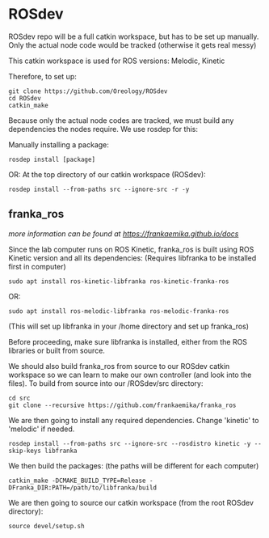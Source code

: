 # ROSdev

ROSdev repo will be a full catkin workspace, but has to be set up manually.
Only the actual node code would be tracked (otherwise it gets real messy)

This catkin workspace is used for ROS versions: Melodic, Kinetic

Therefore, to set up:

``` 
git clone https://github.com/Oreology/ROSdev
cd ROSdev
catkin_make
```

Because only the actual node codes are tracked, we must build any dependencies the nodes require. We use rosdep for this:

Manually installing a package:
``` 
rosdep install [package]
```
OR:
At the top directory of our catkin workspace (ROSdev):
``` 
rosdep install --from-paths src --ignore-src -r -y
```

## franka_ros
*more information can be found at https://frankaemika.github.io/docs*

Since the lab computer runs on ROS Kinetic, franka_ros is built using ROS Kinetic version and all its dependencies:
(Requires libfranka to be installed first in computer)
```
sudo apt install ros-kinetic-libfranka ros-kinetic-franka-ros
```
OR:
```
sudo apt install ros-melodic-libfranka ros-melodic-franka-ros
```
(This will set up libfranka in your /home directory and set up franka_ros)

Before proceeding, make sure libfranka is installed, either from the ROS libraries or built from source.

We should also build franka_ros from source to our ROSdev catkin workspace so we can learn to make our own controller (and look into the files). To build from source into our /ROSdev/src directory:
```
cd src
git clone --recursive https://github.com/frankaemika/franka_ros
```
We are then going to install any required dependencies. Change 'kinetic' to 'melodic' if needed.
```
rosdep install --from-paths src --ignore-src --rosdistro kinetic -y --skip-keys libfranka
```
We then build the packages: (the paths will be different for each computer)
```
catkin_make -DCMAKE_BUILD_TYPE=Release -DFranka_DIR:PATH=/path/to/libfranka/build
```
We are then going to source our catkin workspace (from the root ROSdev directory):
```
source devel/setup.sh
```


